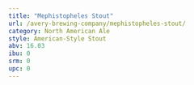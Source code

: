 ```yaml
---
title: "Mephistopheles Stout"
url: /avery-brewing-company/mephistopheles-stout/
category: North American Ale
style: American-Style Stout
abv: 16.03
ibu: 0
srm: 0
upc: 0
---
```


